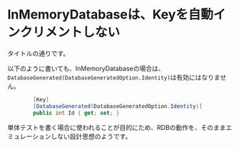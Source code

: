# InMemoryDatabaseは、Keyを自動インクリメントしない

タイトルの通りです。

以下のように書いても、InMemoryDatabaseの場合は、`DatabaseGenerated(DatabaseGeneratedOption.Identity)`は有効にはなりません。

```c#
        [Key]
        [DatabaseGenerated(DatabaseGeneratedOption.Identity)]
        public int Id { get; set; }
```        

単体テストを書く場合に使われることが目的にため、RDBの動作を、そのままエミュレーションしない設計思想のようです。

